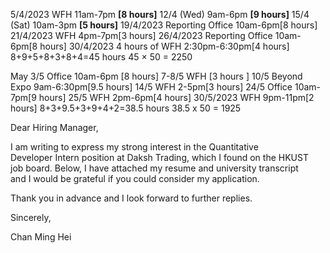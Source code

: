 5/4/2023 WFH 11am-7pm **[8 hours]**
12/4 (Wed) 9am-6pm **[9 hours]**
15/4 (Sat) 10am-3pm **[5 hours]**
19/4/2023 Reporting Office 10am-6pm[8 hours]
21/4/2023 WFH 4pm-7pm[3 hours]
26/4/2023 Reporting Office 10am-6pm[8 hours]
30/4/2023 4 hours of WFH 2:30pm-6:30pm[4 hours]
8+9+5+8+3+8+4=45 hours
45 $\times$ 50 = 2250

May
3/5 Office 10am-6pm [8 hours]
7-8/5 WFH [3 hours ]
10/5 Beyond Expo 9am-6:30pm[9.5 hours]
14/5 WFH 2-5pm[3 hours]
24/5 Office 10am-7pm[9 hours]
25/5 WFH 2pm-6pm[4 hours]
30/5/2023 WFH 9pm-11pm[2 hours]
8+3+9.5+3+9+4+2=38.5 hours
38.5 x 50 = 1925

Dear Hiring Manager,  
  
  
I am writing to express my strong interest in the Quantitative  
Developer Intern position at Daksh Trading, which I found on the HKUST  
job board. Below, I have attached my resume and university transcript  
and I would be grateful if you could consider my application.  
  
Thank you in advance and I look forward to further replies.  
  
  
Sincerely,  
  
Chan Ming Hei